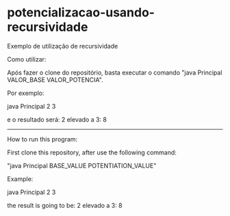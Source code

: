 # potencializacao-usando-recursividade
Exemplo de utilização de recursividade

Como utilizar:

Após fazer o clone do repositório, basta executar o comando "java Principal VALOR_BASE VALOR_POTENCIA".

Por exemplo:

java Principal 2 3

e o resultado será:
2 elevado a 3: 8

----------

How to run this program:

First clone this repository, after use the following command: 

"java Principal BASE_VALUE POTENTIATION_VALUE"

Example:

java Principal 2 3

the result is going to be:
2 elevado a 3: 8




